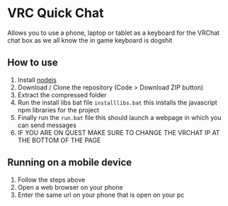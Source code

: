 ﻿# VRC Quick Chat

Allows you to use a phone, laptop or tablet as a keyboard for the VRChat chat box as we all know the in game keyboard is dogshit

## How to use
1) Install [nodejs](https://nodejs.org)
2) Download / Clone the repository (Code > Download ZIP button)
3) Extract the compressed folder
4) Run the install libs bat file `installlibs.bat` this installs the javascript npm libraries for the project
4) Finally run the `run.bat` file this should launch a webpage in which you can send messages
5) IF YOU ARE ON QUEST MAKE SURE TO CHANGE THE VRCHAT IP AT THE BOTTOM OF THE PAGE

## Running on a mobile device
1) Follow the steps above
2) Open a web browser on your phone
3) Enter the same url on your phone that is open on your pc
